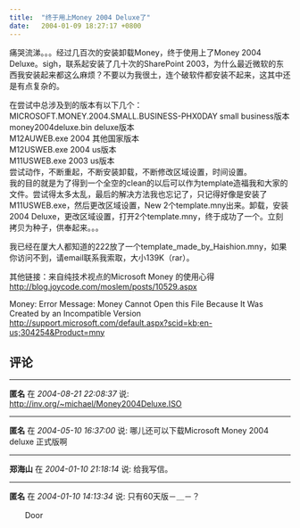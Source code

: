 ```yaml
---
title:  "终于用上Money 2004 Deluxe了"
date:   2004-01-09 18:27:17 +0800
---
```


痛哭流涕。。。经过几百次的安装卸载Money，终于使用上了Money 2004 Deluxe。sigh，联系起安装了几十次的SharePoint 2003，为什么最近微软的东西我安装起来都这么麻烦？不要以为我很土，连个破软件都安装不起来，这其中还是有点复杂的。  

在尝试中总涉及到的版本有以下几个：  
MICROSOFT.MONEY.2004.SMALL.BUSINESS-PHX0DAY small business版本  
money2004deluxe.bin deluxe版本  
M12AUWEB.exe 2004 其他国家版本  
M12USWEB.exe 2004 us版本  
M11USWEB.exe 2003 us版本  
尝试动作，不断重起，不断安装卸载，不断修改区域设置，时间设置。  
我的目的就是为了得到一个全空的clean的以后可以作为template造福我和大家的文件。尝试得太多太乱，最后的解决方法我也忘记了，只记得好像是安装了M11USWEB.exe，然后更改区域设置，New 2个template.mny出来。卸载，安装2004 Deluxe，更改区域设置，打开2个template.mny，终于成功了一个。立刻拷贝为种子，供奉起来。。。  

我已经在厦大人都知道的222放了一个template_made_by_Haishion.mny，如果你访问不到，请email联系我索取，大小139K（rar）。  

其他链接：来自纯技术视点的Microsoft Money 的使用心得 http://blog.joycode.com/moslem/posts/10529.aspx

Money: Error Message: Money Cannot Open this File Because It Was Created by an Incompatible Version http://support.microsoft.com/default.aspx?scid=kb;en-us;304254&Product=mny


## 评论

*****
**匿名** 在 *2004-08-21 22:08:37* 说: http://inv.org/~michael/Money2004Deluxe.ISO


*****
**匿名** 在 *2004-05-10 16:37:00* 说: 哪儿还可以下载Microsoft Money 2004 deluxe 正式版啊

*****
**郑海山** 在 *2004-01-10 21:18:14* 说: 给我写信。

*****
**匿名** 在 *2004-01-10 14:13:34* 说: 只有60天版－＿－？

　　Door

